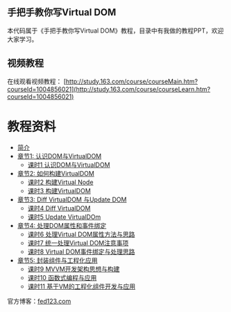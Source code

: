 ## 手把手教你写Virtual DOM
本代码属于《手把手教你写Virtual DOM》教程，目录中有我做的教程PPT，欢迎大家学习。

## 视频教程
在线观看视频教程：
[http://study.163.com/course/courseMain.htm?courseId=1004856021](http://study.163.com/course/courseLearn.htm?courseId=1004856021)

# 教程资料

* [简介](README.md)
* [章节1: 认识DOM与VirtualDOM](chapter1/README.md)
    * [课时1  认识DOM与VirtualDOM](chapter1/section1.md)
* [章节2: 如何构建VirtualDOM](chapter2/README.md)
    * [课时2  构建Virtual Node](chapter2/section1.md)
    * [课时3  构建VirtualDOM](chapter2/section2.md)
* [章节3: Diff VirtualDOM 与Update DOM](chapter3/README.md)
    * [课时4  Diff VirtualDOM](chapter3/section1.md)
    * [课时5  Update VirtualDOm](chapter3/section2.md)
* [章节4: 处理DOM属性和事件绑定](chapter4/README.md)
    * [课时6  处理Virtual DOM属性方法与思路](chapter4/section1.md)
    * [课时7  统一处理Virtual DOM注意事项](chapter4/section2.md)
    * [课时8  Virtual DOM事件绑定与处理思路](chapter4/section3.md)
* [章节5: 封装组件与工程化应用](chapter5/README.md)
    * [课时9 MVVM开发架构思想与构建](chapter5/section1.md)
    * [课时10 函数式编程与应用](chapter5/section2.md)
    * [课时11 基于VM的工程化组件开发与应用](chapter5/section3.md)

官方博客：[fed123.com](http://fed123.com)